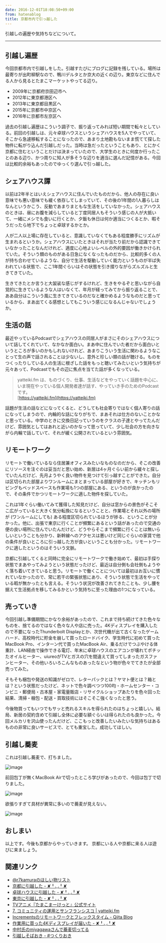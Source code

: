 ```yaml
---
date: 2016-12-01T18:08:50+09:00
from: hatenablog
title: 京都市内で引っ越した
---
```

引越しの遍歴や気持ちなどについて。

* * *

## 引越し遍歴

今回京都市内で引越しをした。引越すたびにブログに記録を残している。場所は最寄りが出町柳駅なので、鴨川デルタとか京大の近くの辺り。東京などに住んでる人から見るとたまこマーケットやってる辺り。

- 2009年に京都府京田辺市へ
- 2012年に東京都港区へ
- 2013年に東京都目黒区へ
- 2015年に京都市中京区へ
- 2016年に京都市左京区へ

過去の引越し遍歴はこういう調子で、振り返ってみれば短い期間で転々としている。前回の引越しは、元々卓球ハウスというシェアハウスを5人でやっていて、そこから急遽移転することになったので、あまり土地勘もないまま慌てて探した物件に転がり込んだ引越しだった。当時は急だったということもあり、とにかく京都に住むということだけは決まっていたので、大学生のときに何度か行ったことのある辺り、かつ周りに知人が多そうな辺りを適当に選んだ記憶がある。今回は比較的余裕もあったのでゆっくり選んで引っ越した。

## シェアハウス譚

以前は2年半とはいえシェアハウスに住んでいたものだから、他人の存在に良い意味でも悪い意味でも緩く依存してしまっていて、その後の1年間の1人暮らしはなんというかこう、反動であまりまともな生活をしていなかった。シェアハウスのときは、昼にお腹を減らしていると丁度同居人もそういう感じの人が大抵いて、一緒にメシでも食いに行くとか、夕飯も休日は何か適当につくるとか、暇そうだったら地下でちょっと卓球するかとか。

人が二人以上場に存在していると、意識していなくてもある程度勝手にリズムが生まれるというか。シェアハウスにいたときはそれが当たり前だから認識できていなかったことなんだけれど、適度に心地よいレベルの外的要因が働きかけられていた。そういう類のものがある日急になくなったものだから、比較的多くの人が持ち合わせているような、自分で生活を駆動していく能力というものが半ば失われている状態で、ここ1年間ぐらいはその状態を引き摺りながらズルズルと生きてきていた。

生きてきたとか言うと大袈裟な感じがするけれど、生きをやるぞと思いながら自覚的に生きているような人はいなくて、年月が経ってみてから振り返ることで、ああ自分はこういう風に生きてきているのだなと確かめるようなものだと思っているから、まあ出てくる感想としてもこういう感じになるんじゃないでしょうか。

## 生活の話

最近やっているPodcastでシェアハウスの同居人がまさにそのシェアハウスについて話してくれていて、なかなか面白い。まあ中に住んでいた者だから面白いというところが多いのかもしれないけれど、あまりこういう生活に関わるようなことって生の声で話されることは少ないし、意外と珍しい類の話が聴ける。ものをつくったりしている人の生活に根ざした話をもっと聴いてみたいという気持ちが元々あって、Podcastでもその辺に焦点を当てた話が多くなっている。

> yatteiki.fm は、ものづくり、仕事、生活などをやっていく話題を中心に、いま現在やっている個人開発者達が話す、やっていき手のためのPodcastです。  
> [https://yatteiki.fm](https://yatteiki.fm)

話題が生活の話などになってくると、どうしても社会寄りではなく個人寄りの話になってしまうので、内輪的な話になりがちで、まあそれは仕方のないことかなと思っている。中学のときに交換日記っていうのをクラスの子達とやってたんだけど、雰囲気としてはあれと近いのかなって思っていて、少し社会の方を向きながら内輪で話していて、それが緩く公開されているという雰囲気。

## リモートワーク

リモートで働いているなら住居兼オフィスみたいなものなのだから、そこの改善にリソースを注ぐのは妥当だと思い始め、新居は4ヶ月ぐらい前から緩々と探していたんだけど、先月ようやく良い物件を見つけて引っ越すことができた。自分は区切られた部屋よりワンルームにまとまっている部屋が好きで、キッチンもリビングもベッドスペースも作業場も1つの部屋にある、というのが良かったので、その条件でかつリモートワークに適した物件を探していた。

これは1年ぐらい働いてみて獲得した知見だけど、自分は窓からの景色がそこそこ広がっていると大きく気分転換になるということと、作業場とそれ以外の場所が (ワンルームにしても) ある程度区切られているほうが捗る、ということが分かった。他に、出張で東京に行くことが頻繁にあるという話があったので交通の便の良い場所に住んでいたんだけど、どうやらそこまで頻繁に行くことは無いらしいということも分かり、新幹線へのアクセスは悪いけど同じぐらいの家賃で他の条件が良いところに引っ越した方が良いということも分かった。リモートワークに適したというのはそういう文脈。

京都に引越してくると同時に完全にリモートワークで働き始めて、最初は手探り状態でまあやってみようという状態だったけど、最近は自分側も会社側もようやく落ち着いてきていると思う。リモートで働くことについては最初はお互いに慣れていなかったので、常に若干の緊張状態にあり、そういう状態で生活をやっている暇が無かったとも言える。そういう状況が改善されてきたことも、少し腰を据えて生活拠点を移してみるかという気持ちに至った理由の1つになっている。

## 売っていき

今回引越し準備期間にかなり余裕があったので、これまで持ち続けてきた色々なものを、捨てるのではなく色々な人や店に売った。4Kディスプレイを購入したので不要になったThunderbolt Displayとか、次世代機が出て古くなったゲームハード、高校時代に貯金を崩して買ったロードバイク、学生時代に初めて買ったMacBook Pro、インターン代で買ったMacBook Air、乗るだけでつぶやける体重計、LAN経由で操作できる電灯、年末に卓球ハウスのエアコンが壊れてポチッたオイルヒーター、uiureoがTVとガスの穴を間違えて買ってしまったガスファンヒーター、その他いろいろこんなものあったなという物が色々でてきたが全部売ってみた。

そもそも梱包や発送の知識がゼロで、レターパックとは？ヤマト便とは？箱とは？という状態だったけど、ネットで色々調べつつ100均・ホームセンター・コンビニ・郵便局・古本屋・家電量販店・リサイクルショップあたりを色々回った結果、清掃・梱包・配送・買取技術にはそこそこ強くなったと思う。

今後物買ってもいつでもサッと売れるスキルを得られたのはちょっと嬉しい。結局、新居の契約含めて引越し全体に必要な額ぐらいは得られたのも良かった。今回メルカリを沢山使ったんだけど、ここもっと改善したいみたいな気持ちはあるものの非常に良いサービスで、とても重宝した。成功してほしい。

## 引越し蕎麦

これは引越し蕎麦で、打ちました。

![image](https://cloud.githubusercontent.com/assets/111689/20651957/4c641c6c-b533-11e6-9b7e-e8d9a0169f2e.JPG)

前回包丁が無くMacBook Airで切ったところ学びがあったので、今回は包丁で切りました。

![image](https://cloud.githubusercontent.com/assets/111689/20651976/dbcc5342-b533-11e6-9119-a68d37668c14.jpg)

欲張りすぎて具材が異常に多いので蕎麦が見えない。

![image](https://cloud.githubusercontent.com/assets/111689/20651960/66626a60-b533-11e6-8bd5-9ffb2c557548.JPG)

## おしまい

以上です。今後も京都からやっていきます。 京都にいる人や京都に来る人は遊びに来ましょう。

## 関連リンク

- [@r7kamuraのほしい物リスト](https://www.amazon.co.jp/gp/registry/wishlist/31WJYTS73D19K)
- [京都に引越した - ✘╹◡╹✘](http://r7kamura.hatenablog.com/entry/2015/12/14/211300)
- [卓球ハウスに引越した - ✘╹◡╹✘](http://r7kamura.hatenablog.com/entry/2013/07/02/013533)
- [東京に引越した - ✘╹◡╹✘](http://r7kamura.hatenablog.com/entry/2012/03/27/000918)
- [TVアニメ『たまこまーけっと』公式サイト](http://tamakomarket.com/)
- [7. コミュニティの運用とサンフランシスコ | yatteiki.fm](https://yatteiki.fm/episode/7)
- [Incrementsのリモートワークとフレックスタイム - Qiita Blog](http://blog.qiita.com/post/153620553965/work-remotely)
- [作業用に買った4Kディスプレイが届いた - ✘╹◡╹✘](http://r7kamura.hatenablog.com/entry/2016/07/15/002959)
- [中村氏のmiyagawaさんで蕎麦切ってる](https://www.instagram.com/p/bJOZn7n9mr/)
- [引越しそばおき - #つくりおき](http://tsukurioki.hatenablog.com/entry/2016/11/28/152400)
